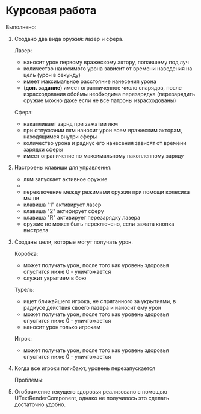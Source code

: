 # Курсовая работа

Выполнено:

1) Создано два вида оружия: лазер и сфера.
   
   Лазер:
   - наносит урон первому вражескому актору, попавшему под луч
   - количество наносимого урона зависит от времени наведения на цель (урон в секунду)
   - имеет максимальное расстояние нанесения урона
   - (**доп. задание**) имеет огранниченное число снарядов, после израсходования обоймы необходима перезарядка (перезарядить оружие можно даже если не все патроны израсходованы)
     
   Сфера:
   - накапливает заряд при зажатии лкм
   - при отпускании лкм наносит урон всем вражеским акторам, находящимся внутри сферы
   - количество урона и радиус его нанесения зависят от времени зарядки сферы
   - имеет ограничение по максимальному накопленному заряду
  
2) Настроены клавиши для управления:
   - лкм запускает активное оружие
   - 
   - переключение между режимами оружия при помощи колесика мыши
   - клавиша "1" активирует лазер
   - клавиша "2" актифирует сферу
   - клавиша "R" активирует перезарядку лазера
   - оружие не может быть переключено, если зажата кнопка выстрела

3) Созданы цели, которые могут получать урон.

   Коробка:
   - может получать урон, после того как уровень здоровья опустится ниже 0 - уничтожается
   - служит укрытием в бою
  
   Турель:
   - ищет ближайшего игрока, не спрятанного за укрытиями, в радиусе действия своего лазера и наносит ему урон
   - может получать урон, после того как уровень здоровья опустится ниже 0 - уничтожается
   - наносит урон только игрокам
  
   Игрок:
   - может получать урон, после того как уровень здоровья опустится ниже 0 - уничтожается
  
4) Когда все игроки погибают, уровень перезапускается

   Проблемы:
1) Отображение текущего здоровья реализовано с помощью UTextRenderComponent, однако не получилось это сделать достаточно удобно. 

